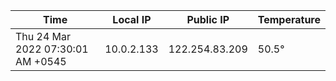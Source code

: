 | Time     | Local IP | Public IP | Temperature |
| ----------- | ----------- | ----------- | ----------- |
| Thu 24 Mar 2022 07:30:01 AM +0545      | 10.0.2.133     | 122.254.83.209  | 50.5° |
